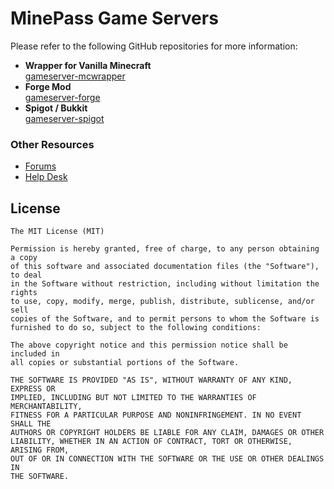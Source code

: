 # MinePass Game Servers

Please refer to the following GitHub repositories for more information:

* __Wrapper for Vanilla Minecraft__  
  [gameserver-mcwrapper](https://github.com/minepass/gameserver-mcwrapper)
* __Forge Mod__  
  [gameserver-forge](https://github.com/minepass/gameserver-forge)
* __Spigot / Bukkit__  
  [gameserver-spigot](https://github.com/minepass/gameserver-spigot)


### Other Resources

* [Forums](https://forums.minepass.net)
* [Help Desk](https://docs.minepass.net)

## License

```
The MIT License (MIT)

Permission is hereby granted, free of charge, to any person obtaining a copy
of this software and associated documentation files (the "Software"), to deal
in the Software without restriction, including without limitation the rights
to use, copy, modify, merge, publish, distribute, sublicense, and/or sell
copies of the Software, and to permit persons to whom the Software is
furnished to do so, subject to the following conditions:

The above copyright notice and this permission notice shall be included in
all copies or substantial portions of the Software.

THE SOFTWARE IS PROVIDED "AS IS", WITHOUT WARRANTY OF ANY KIND, EXPRESS OR
IMPLIED, INCLUDING BUT NOT LIMITED TO THE WARRANTIES OF MERCHANTABILITY,
FITNESS FOR A PARTICULAR PURPOSE AND NONINFRINGEMENT. IN NO EVENT SHALL THE
AUTHORS OR COPYRIGHT HOLDERS BE LIABLE FOR ANY CLAIM, DAMAGES OR OTHER
LIABILITY, WHETHER IN AN ACTION OF CONTRACT, TORT OR OTHERWISE, ARISING FROM,
OUT OF OR IN CONNECTION WITH THE SOFTWARE OR THE USE OR OTHER DEALINGS IN
THE SOFTWARE.
```

